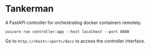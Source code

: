 # Tankerman
A FastAPI controller for orchestrating docker containers remotely.

```
uvicorn run controller:app --host localhost --port 8080
```

Go to ```http://<host>:<port>/docs``` to access the controller interface.
